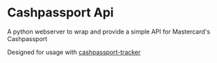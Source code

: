 # Cashpassport Api

A python webserver to wrap and provide a simple API for Mastercard's Cashpassport

Designed for usage with [cashpassport-tracker](https://github.com/freshollie/cashpassport-tracker/)


